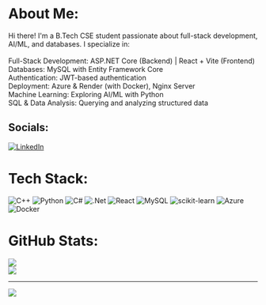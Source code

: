 # About Me:
Hi there! I'm a B.Tech CSE student passionate about full-stack development, AI/ML, and databases. I specialize in:<br><br> 
Full-Stack Development: ASP.NET Core (Backend) | React + Vite (Frontend)<br> 
Databases: MySQL with Entity Framework Core<br> Authentication: JWT-based authentication<br> 
Deployment: Azure & Render (with Docker), Nginx Server<br> 
Machine Learning: Exploring AI/ML with Python<br> 
SQL & Data Analysis: Querying and analyzing structured data


## Socials:
[![LinkedIn](https://img.shields.io/badge/LinkedIn-%230077B5.svg?logo=linkedin&logoColor=white)](https://linkedin.com/in/viraj-mahajan-78638b311) 

# Tech Stack:
![C++](https://img.shields.io/badge/c++-%2300599C.svg?style=for-the-badge&logo=c%2B%2B&logoColor=white) 
![Python](https://img.shields.io/badge/python-3670A0?style=for-the-badge&logo=python&logoColor=ffdd54) 
![C#](https://img.shields.io/badge/c%23-%23239120.svg?style=for-the-badge&logo=csharp&logoColor=white) 
![.Net](https://img.shields.io/badge/.NET-5C2D91?style=for-the-badge&logo=.net&logoColor=white) 
![React](https://img.shields.io/badge/react-%2320232a.svg?style=for-the-badge&logo=react&logoColor=%2361DAFB) 
![MySQL](https://img.shields.io/badge/mysql-4479A1.svg?style=for-the-badge&logo=mysql&logoColor=white) 
![scikit-learn](https://img.shields.io/badge/scikit--learn-%23F7931E.svg?style=for-the-badge&logo=scikit-learn&logoColor=white) 
![Azure](https://img.shields.io/badge/azure-%230072C6.svg?style=for-the-badge&logo=microsoftazure&logoColor=white) 
![Docker](https://img.shields.io/badge/docker-2496ED.svg?style=for-the-badge&logo=docker&logoColor=white)

# GitHub Stats:
![](https://nirzak-streak-stats.vercel.app/?user=Viraj2313&theme=dark&hide_border=false)<br/>
![](https://github-readme-stats.vercel.app/api/top-langs/?username=Viraj2313&theme=dark&hide_border=false&include_all_commits=false&count_private=false&layout=compact)

---
[![](https://visitcount.itsvg.in/api?id=Viraj2313&icon=0&color=0)](https://visitcount.itsvg.in)

